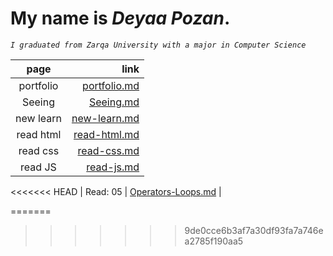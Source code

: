 # My name is ***Deyaa Pozan***.
*`I graduated from Zarqa University with a major in Computer Science`*





|**page**  |**link**|
|  :----:  | ---:   |
| portfolio|  [portfolio.md](portfolio)   |
| Seeing   |  [Seeing.md](Seeing-Your-Remote)     |
| new learn     | [new-learn.md](new-learn)    |
| read html    | [read-html.md](read-html)    |
| read css    | [read-css.md](read-css)    |
| read JS    | [read-js.md](read-js)    |
<<<<<<< HEAD
| Read: 05    | [Operators-Loops.md](read-js)    |



=======



>>>>>>> 9de0cce6b3af7a30df93fa7a746ea2785f190aa5
